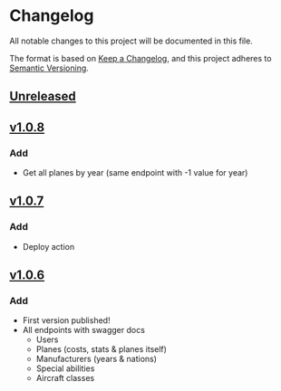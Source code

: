 # Changelog

All notable changes to this project will be documented in this file.

The format is based on [Keep a Changelog](https://keepachangelog.com/en/1.0.0/),
and this project adheres to [Semantic Versioning](https://semver.org/spec/v2.0.0.html).

## [Unreleased]

## [v1.0.8]

### Add
- Get all planes by year (same endpoint with -1 value for year)

## [v1.0.7]

### Add
- Deploy action

## [v1.0.6]

### Add
- First version published!
- All endpoints with swagger docs
  - Users
  - Planes (costs, stats & planes itself)
  - Manufacturers (years & nations)
  - Special abilities
  - Aircraft classes

[Unreleased]: https://github.com/juananmuxed/air-raid-api/compare/v1.0.8...HEAD
[v1.0.8]: https://github.com/juananmuxed/air-raid-api/releases/tag/v1.0.8
[v1.0.7]: https://github.com/juananmuxed/air-raid-api/releases/tag/v1.0.7
[v1.0.6]: https://github.com/juananmuxed/air-raid-api/releases/tag/v1.0.6
